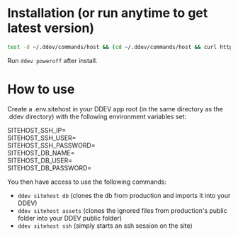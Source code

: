 # Installation (or run anytime to get latest version)
```bash
test -d ~/.ddev/commands/host && (cd ~/.ddev/commands/host && curl https://raw.githubusercontent.com/plumduffer/DDEV-Sitehost-Command/main/sitehost > sitehost && chmod +x sitehost)
```

Run `ddev poweroff` after install.

# How to use
Create a .env.sitehost in your DDEV app root (in the same directory as the .ddev directory) with the following environment variables set:

SITEHOST_SSH_IP=<br />
SITEHOST_SSH_USER=<br />
SITEHOST_SSH_PASSWORD=<br />
SITEHOST_DB_NAME=<br />
SITEHOST_DB_USER=<br />
SITEHOST_DB_PASSWORD=

You then have access to use the following commands:
- `ddev sitehost db` (clones the db from production and imports it into your DDEV)
- `ddev sitehost assets` (clones the ignored files from production's public folder into your DDEV public folder)
- `ddev sitehost ssh` (simply starts an ssh session on the site)
